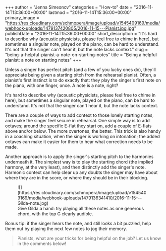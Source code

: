 +++
author = "Jenna Simeonov"
categories = "How-to"
date = "2016-11-14T13:36:00+00:00"
lastmod = "2016-11-14T15:36:00+00:00"
primary_image = "https://res.cloudinary.com/schmopera/image/upload/v1545409169/media/webhook-uploads/1479137420805/2016-11-15---Pianist.jpg.jpg"
publishDate = "2016-11-14T15:36:00+00:00"
short_description = "It&#039;s hard to describe why (acoustic physicists, please feel free to chime in here), but sometimes a singular note, played on the piano, can be hard to understand. It&#039;s not that the singer can&#039;t hear it, but the note lacks context."
slug = "being-a-helpful-pianist-a-note-on-starting-notes"
title = "Being a helpful pianist: a note on starting notes"
+++

Unless a singer has perfect pitch (and a few of you lucky ones do), they'll appreciate being given a starting pitch from the rehearsal pianist. Often, a pianist's first instinct is to do exactly that: they play the singer's first note on the piano, with one finger, once. A note is a note, right?

It's hard to describe why (acoustic physicists, please feel free to chime in here), but sometimes a singular note, played on the piano, can be hard to understand. It's not that the singer can't hear it, but the note lacks context.

There are a couple of ways to add context to those lonely starting notes, and make the singer feel secure in rehearsal. One simple way is to add octaves; around the specific E-flat they start on, add a couple of E-flats above and/or below. The more overtones, the better. This trick is also handy in a coaching situation, when the singer is working on intonation; the added octaves can make it easier for them to hear what correction needs to be made.

Another approach is to apply the singer's starting pitch to the harmonies underneath it. The simplest way is to play the starting chord (the implied harmony, at the very least), and then distinctly add the singer's note. Harmonic context can help clear up any doubts the singer may have about where they are in the score, or where they should be in their blocking.

<figure data-type="image">
![](https://res.cloudinary.com/schmopera/image/upload/v1545409169/media/webhook-uploads/1479136341410/2016-11-15---Gilda-note.jpg)<figcaption>Give Gilda a hand: try playing all these notes as one generous chord, with the top G clearly audible.<figcaption>
</figure>

Bonus tip: if the singer hears the note, and still looks a bit puzzled, help them out by playing the next few notes to jog their memory.

>Pianists, what are your tricks for being helpful on the job? Let us know in the comments below!
